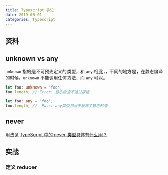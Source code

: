 ```yaml
---
title: Typescript 手记
date: 2019-05-01
categories: Typescript
---
```


## 资料

## unknown vs any

`unknown` 指的是不可预先定义的类型，和 `any` 相比，，不同的地方是，在静态编译的时候，`unknown` 不能调用任何方法，而 `any` 可以。

```ts
let foo: unknown = 'foo';
foo.length; // Error: 静态检查不通过报错

let foo: any = 'foo';
foo.length; //  Pass: any类型相当于放弃了静态检查
```

## never

用法见 [TypeScript 中的 never 类型具体有什么用？](https://www.zhihu.com/question/354601204/answer/888551021)

## 实战

### 定义 reducer
